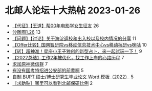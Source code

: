 # 北邮人论坛十大热帖 2023-01-26

- [【代征】【王道】帮00年电影学女生征友](https://bbs.byr.cn/article/Friends/2035402) 26
- [沙雕图1.26](https://bbs.byr.cn/article/Picture/3335958) 13
- [【问题】【讨论】关于海淀返校和出入校以及校内情况的分享](https://bbs.byr.cn/article/Talking/6378309) 11
- [【Offer比较】国网智研院vs移动信息技术中心vs移动杭研vs咪咕](https://bbs.byr.cn/article/Job/2183097) 10
- [【转】超神准！星座小王子独创的新型占卜、來一起試玩一下！](https://bbs.byr.cn/article/Constellations/326533) 9
- [【2022总结】工作2年被优化，找工作上岸的心路历程](https://bbs.byr.cn/article/WorkLife/1195277) 7
- [求加原神微信群](https://bbs.byr.cn/article/OnlineGame/49968) 7
- [有没有国考特招进公安部的前辈啊](https://bbs.byr.cn/article/CivilServant/49512) 5
- [自制 BUPT 硕士/博士研究生毕业论文 Word 模板（2022）](https://bbs.byr.cn/article/Paper/45998) 5
- [［求助贴］哪里可以看到北邮保研比例](https://bbs.byr.cn/article/AimGraduate/1221533) 2


